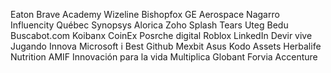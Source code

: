 Eaton
Brave
Academy Wizeline
Bishopfox
GE Aerospace
Nagarro
Influencity
Québec
Synopsys
Alorica
Zoho
Splash Tears
Uteg
Bedu
Buscabot.com
Koibanx
CoinEx
Posrche digital
Roblox
LinkedIn
Devir vive Jugando
Innova
Microsoft
i Best
Github
Mexbit
Asus
Kodo Assets
Herbalife Nutrition
AMIF Innovación para la vida
Multiplica
Globant
Forvia
Accenture